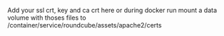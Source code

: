 Add your ssl crt, key and ca crt here
or during docker run mount a data volume with thoses files to /container/service/roundcube/assets/apache2/certs
